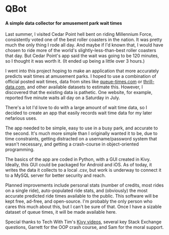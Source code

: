 <h1>QBot</h1>
<h4>A simple data collector for amusement park wait times</h4>

<p>Last summer, I visited Cedar Point hell bent on riding Millennium Force, consistently voted one of the best roller coasters in the nation. It was pretty much the only thing I rode all day. And maybe if I'd known that, I would have chosen to ride more of the world's slightly-less-than-best roller coasters that day. But Cedar Point's app said the wait was going to be 120 minutes, so I thought it was worth it. (It ended up being a little over 3 hours.)</p>

<p>I went into this project hoping to make an application that more accurately predicts wait times at amusement parks. I hoped to use a combination of official posted wait times, data from sites like <a href = http://www.queue-times.com>queue-times.com</a> or <a href="http://www.thrill-data.com">thrill-data.com</a>, and other available datasets to estimate this. However, I discovered that the existing data is pathetic. One website, for example, reported five minute waits all day on a Saturday in July.</p>

<p>There's a lot I'd love to do with a large amount of wait time data, so I decided to create an app that easily records wait time data for my later nefarious uses.</p>

<p>The app needed to be simple, easy to use in a busy park, and accurate to the second. It's much more simple than I originally wanted it to be, due to time constraints, getting distracted on a username/password system that wasn't necessary, and getting a crash-course in object-oriented programming.</p>

<p>The basics of the app are coded in Python, with a GUI created in Kivy. Ideally, this GUI could be packaged for Android and iOS. As of today, it writes the data it collects to a local .csv, but work is underway to connect it to a MySQL server for better security and reach.</p>

<p>Planned improvements include personal stats (number of credits, most rides on a single ride), auto-populated ride stats, and (obviously) the most accurate predicted ride times available to the public. This software will be kept free, ad-free, and open-source. I'm probably the only person who cares this much about this, but I can't be sure of that. Once I have a sizable dataset of queue times, it will be made available here.</p>

<p>Special thanks to Tech With Tim's <a href = "https://www.youtube.com/playlist?list=PLzMcBGfZo4-kSJVMyYeOQ8CXJ3z1k7gHn">Kivy videos</a>, several key Stack Exchange questions, Garrett for the OOP crash course, and Sam for the moral support.</p>

